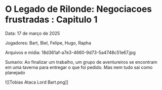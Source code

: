 # O Legado de Rilonde: Negociacoes frustradas : Capitulo 1

  

Data: 17 de março de 2025

Jogadores: Bart, Biel, Felipe, Hugo, Rapha

Arquivos e mídia: 18d361af-a7e3-4660-9d73-5a4748c51e67.jpg

Sumario: Ao finalizar um trabalho, um grupo de aventureiros se encontram em uma taverna para entregar o que foi pedido. Mas nem tudo sai como planejado

![[Tobias Ataca Lord Bart.png]]